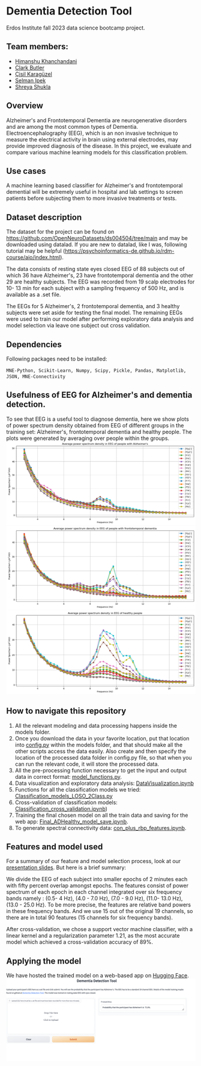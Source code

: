 # Dementia Detection Tool
Erdos Institute fall 2023 data science bootcamp project.
## Team members: 
- [Himanshu Khanchandani](https://www.linkedin.com/in/himanshu-khanchandani-5b2b8675/)
- [Clark Butler](https://www.linkedin.com/in/clark-butler-608446247/)
- [Çisil Karagüzel](https://www.linkedin.com/in/%C3%A7isil-k-886253155/)
- [Selman Ipek](https://www.linkedin.com/in/selman-ipek-12421613a/)
- [Shreya Shukla](https://www.linkedin.com/in/shreya-shukla-uci/)

## Overview
 Alzheimer's and Frontotemporal Dementia are neurogenerative disorders and are among the most common types of Dementia. Electroencephalography (EEG), which is an non invasive technique to measure the electrical activity in brain using external electrodes, may provide improved diagnosis of the disease. In this project, we evaluate and compare various machine learning models for this classification problem. 
## Use cases
A machine learning based classifier for Alzheimer's and frontotemporal demential will be extremely useful in hospital and lab settings to screen patients before subjecting them to more invasive treatments or tests.  
## Dataset description
The dataset for the project can be found on https://github.com/OpenNeuroDatasets/ds004504/tree/main and may be downloaded using datalad. If you are new to datalad, like I was, following tutorial may be helpful (https://psychoinformatics-de.github.io/rdm-course/aio/index.html). 

The data consists of resting state eyes closed EEG of 88 subjects out of which 36 have Alzheimer's, 23 have frontotemporal dementia and the other 29 are healthy subjects. The EEG was recorded from 19 scalp electrodes for 10- 13 min for each subject with a sampling frequency of 500 Hz, and is available as a .set file. 

The EEGs for 5 Alzheimer's, 2 frontotemporal dementia, and 3 healthy subjects were set aside for testing the final model. The remaining EEGs were used to train our model after performing exploratory data analysis and model selection via leave one subject out cross validation.
 ## Dependencies
 Following packages need to be installed: 
 ```
MNE-Python, Scikit-Learn, Numpy, Scipy, Pickle, Pandas, Matplotlib, JSON, MNE-Connectivity
```

## Usefulness of EEG for Alzheimer's and dementia detection.
To see that EEG is a useful tool to diagnose dementia, here we show plots of power spectrum density obtained from EEG of different groups in the training set: Alzheimer's, frontotemporal dementia and healthy people. The plots were generated by averaging over people within the groups. 
![image](Figures/Alzheimers_PSD.png)
![image](Figures/FTD_psd.png)
![image](Figures/healthy_control_psd.png)


## How to navigate this repository
1) All the relevant modeling and data processing happens inside the models folder. 
2) Once you download the data in your favorite location, put that location into [config.py](models/config.py) within the models folder, and that should make all the other scripts access the data easily. Also create and then specify the location of the processed data folder in config.py file, so that when you can run the relevant code, it will store the processed data.
3) All the pre-processing function necessary to get the input and output data in correct format: [model_functions.py](models/model_functions.py).
4) Data visualization and exploratory data analysis: [DataVisualization.ipynb](models/DataVisualization.ipynb) 
5) Functions for all the classification models we tried: [Classification_models_LOSO_2Class.py](models/Classification_models_LOSO_2Class.py)
6) Cross-validation of classification models: [Classification_cross_validation.ipynb]([models/Classification_cross_validation.ipynb))
7) Training the final chosen model on all the train data and saving for the web app: [Final_ADHealthy_model_save.ipynb](models/Final_ADHealthy_model_save.ipynb).
8) To generate spectral connectivity data: [con_plus_rbp_features.ipynb](models/con_plus_rbp_features.ipynb).

## Features and model used
For a summary of our feature and model selection process, look at our [presentation slides](Erdos_Presentation_slides.pdf). But here is a brief summary: 

We divide the EEG of each subject into smaller epochs of 2 minutes each with fifty percent overlap amongst epochs. The features consist of power spectrum of each epoch in each channel integrated over six frequency bands namely : (0.5- 4 Hz), (4.0 - 7.0 Hz), (7.0 - 9.0 Hz), (11.0- 13.0 Hz), (13.0 - 25.0 Hz). To be more precise, the features are relative band powers in these frequency bands. And we use 15 out of the original 19 channels, so there are in total 90 features (15 channels for six frequency bands).

After cross-validation, we chose a support vector machine classifier, with a linear kernel and a regularization parameter 1.21, as the most accurate model which achieved a cross-validation accuracy of 89%. 
 

 ## Applying the model
We have hosted the trained model on a web-based app on [Hugging Face](https://huggingface.co/spaces/HKhanchandani/Dementia_detection_tool).
![image](Figures/App_Demo.png)
